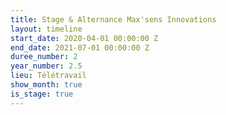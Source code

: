 ```yaml
---
title: Stage & Alternance Max'sens Innovations
layout: timeline
start_date: 2020-04-01 00:00:00 Z
end_date: 2021-07-01 00:00:00 Z
duree_number: 2
year_number: 2.5
lieu: Télétravail
show_month: true
is_stage: true
---
```


